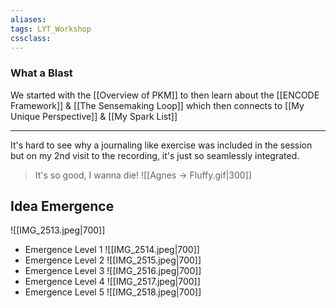```yaml
---
aliases:
tags: LYT_Workshop 
cssclass: 
---
```


### What a Blast

We started with the [[Overview of PKM]] to then learn about the [[ENCODE Framework]] & [[The Sensemaking Loop]] which then connects to [[My Unique Perspective]] & [[My Spark List]]

---

It's hard to see why a journaling like exercise was included in the session but on my 2nd visit to the recording, it's just so seamlessly integrated.

> It's so good, I wanna die!
> ![[Agnes → Fluffy.gif|300]]




## Idea Emergence
![[IMG_2513.jpeg|700]]
- Emergence Level 1
	![[IMG_2514.jpeg|700]]
- Emergence Level 2
	![[IMG_2515.jpeg|700]]
- Emergence Level 3
	![[IMG_2516.jpeg|700]]
- Emergence Level 4
	![[IMG_2517.jpeg|700]]
- Emergence Level 5
	![[IMG_2518.jpeg|700]]